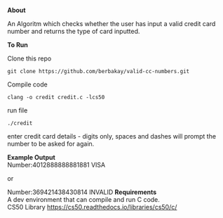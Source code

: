 **About**

An Algoritm which checks whether the user has input a valid credit card number and returns the type of card inputted.


**To Run**<br>

Clone this repo

`git clone https://github.com/berbakay/valid-cc-numbers.git`

Compile code 

`clang -o credit credit.c -lcs50`

run file

`./credit`

enter credit card details - digits only, spaces and dashes will prompt the number to be asked for again.

**Example Output**<br>
Number:4012888888881881 
VISA

or

Number:369421438430814
INVALID
**Requirements**<br>
A dev environment that can compile and run C code.<br>
CS50 Library https://cs50.readthedocs.io/libraries/cs50/c/